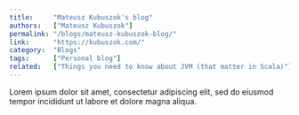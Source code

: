 ```yaml
---
title:     "Mateusz Kubuszok's blog"
authors:   ["Mateusz Kubuszok"]
permalink: "/blogs/mateusz-kubuszok-blog/"
link:      "https://kubuszok.com/"
category:  "Blogs"
tags:      ["Personal blog"]
related:   ["Things you need to know about JVM (that matter in Scala)"]
---
```


Lorem ipsum dolor sit amet, consectetur adipiscing elit, sed do eiusmod tempor incididunt ut labore et dolore magna aliqua.
